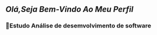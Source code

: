 *<h2>Olá,Seja Bem-Vindo Ao Meu Perfil</h2>*

<dl><h3>📓Estudo Análise de desemvolvimento de software</h3>




</dl>
